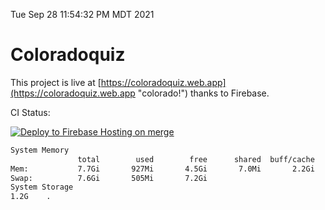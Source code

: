 Tue Sep 28 11:54:32 PM MDT 2021

# Coloradoquiz


This project is live at [https://coloradoquiz.web.app](https://coloradoquiz.web.app "colorado!") thanks to Firebase.

CI Status: 

[![Deploy to Firebase Hosting on merge](https://github.com/teamkushal/coloradoquiz/actions/workflows/firebase-hosting-merge.yml/badge.svg)](https://github.com/teamkushal/coloradoquiz/actions/workflows/firebase-hosting-merge.yml)

```bash
System Memory
               total        used        free      shared  buff/cache   available
Mem:           7.7Gi       927Mi       4.5Gi       7.0Mi       2.2Gi       6.4Gi
Swap:          7.6Gi       505Mi       7.2Gi
System Storage
1.2G	.
```
```bash
